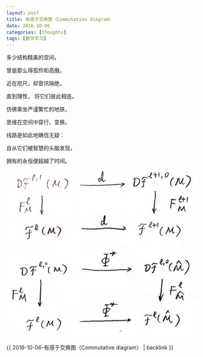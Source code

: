 ```yaml
---
layout: post
title: 有感于交换图（Commutative diagram）
date: 2016-10-06
categories: [thoughts]
tags: [数学学习]
---
```


多少结构精美的空间， 

曾是那么得孤伶和高傲。 

近在咫尺，却音讯隔绝， 

直到理性， 将它们彼此相连。

仿佛乘坐严谨繁忙的地铁， 

思维在空间中穿行、变换。 

线路是如此地确信无疑： 

自从它们被智慧的头脑发现， 

拥有的永恒便超越了时间。

![](/figures/p37740850.jpg)

{{ 2016-10-06-有感于交换图（Commutative diagram） | backlink }}
